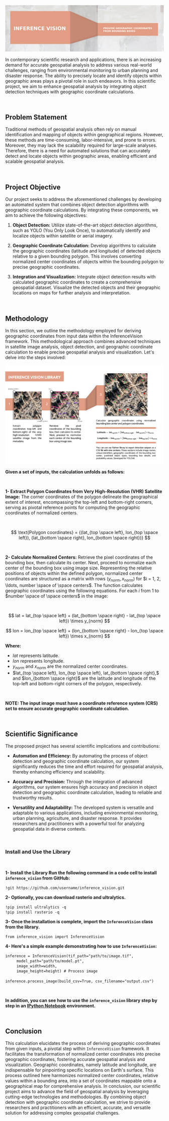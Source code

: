 <img  src="https://github.com/doguilmak/InferenceVision/blob/main/assets/Inference%20Vision%20Cover.png" alt="github.com/doguilmak/InferenceVision"/>

In contemporary scientific research and applications, there is an increasing demand for accurate geospatial analysis to address various real-world challenges, ranging from environmental monitoring to urban planning and disaster response. The ability to precisely locate and identify objects within geographic areas plays a pivotal role in such endeavors. In this scientific project, we aim to enhance geospatial analysis by integrating object detection techniques with geographic coordinate calculations.

<br>

## **Problem Statement**
Traditional methods of geospatial analysis often rely on manual identification and mapping of objects within geographical regions. However, these methods are time-consuming, labor-intensive, and prone to errors. Moreover, they may lack the scalability required for large-scale analyses. Therefore, there is a need for automated solutions that can accurately detect and locate objects within geographic areas, enabling efficient and scalable geospatial analysis.

<br>

## **Project Objective**
Our project seeks to address the aforementioned challenges by developing an automated system that combines object detection algorithms with geographic coordinate calculations. By integrating these components, we aim to achieve the following objectives:

1. **Object Detection:** Utilize state-of-the-art object detection algorithms, such as YOLO (You Only Look Once), to automatically identify and localize objects within satellite or aerial imagery.

2. **Geographic Coordinate Calculation:** Develop algorithms to calculate the geographic coordinates (latitude and longitude) of detected objects relative to a given bounding polygon. This involves converting normalized center coordinates of objects within the bounding polygon to precise geographic coordinates.

3. **Integration and Visualization:** Integrate object detection results with calculated geographic coordinates to create a comprehensive geospatial dataset. Visualize the detected objects and their geographic locations on maps for further analysis and interpretation.

<br>

## **Methodology**

In this section, we outline the methodology employed for deriving geographic coordinates from input data within the InferenceVision framework. This methodological approach combines advanced techniques in satellite image analysis, object detection, and geographic coordinate calculation to enable precise geospatial analysis and visualization. Let's delve into the steps involved:

<img  src="https://github.com/doguilmak/InferenceVision/blob/main/assets/Inference%20Vision%20Intro.png" alt="github.com/doguilmak/InferenceVision"/>

**Given a set of inputs, the calculation unfolds as follows:**

<br>

**1- Extract Polygon Coordinates from Very High-Resolution (VHR) Satellite Image:** The corner coordinates of the polygon delineate the geographical extent of interest, encompassing the top-left and bottom-right corners, serving as pivotal reference points for computing the geographic coordinates of normalized centers.

<br>

$$ \text{Polygon coordinates} = {(lat_{top \space left}, lon_{top \space left}), (lat_{bottom \space right}, lon_{bottom \space right})} $$

<br>

**2- Calculate Normalized Centers:** Retrieve the pixel coordinates of the bounding box, then calculate its center. Next, proceed to normalize each center of the bounding box using image size. Representing the relative positions of objects within the defined polygon, normalized center coordinates are structured as a matrix with rows $(y_{norm}, x_{norm})$ for $i = 1, 2, \ldots, number \space of \space centers$. The function calculates geographic coordinates using the following equations. For each $i$ from $1$ to $number \space of \space centers$ in the image:

<br>

$$ lat = lat_{top \space left} + (lat_{bottom \space right} - lat_{top \space left}) \times y_{norm} $$

$$ lon = lon_{top \space left} + (lon_{bottom \space right} - lon_{top \space left}) \times x_{norm} $$

   
   **Where:**

   - $lat$ represents latitude.
   - $lon$ represents longitude.
   - $y_{norm}$ and $x_{norm}$ are the normalized center coordinates.
   - $lat_{top \space left}, lon_{top \space left}, lat_{bottom \space right},$ and $lon_{bottom \space right}$ are the latitude and longitude of the top-left and bottom-right corners of the polygon, respectively.

<br>

**NOTE: The input image must have a coordinate reference system (CRS) set to ensure accurate geographic coordinate calculation.**

<br>

## **Scientific Significance**
The proposed project has several scientific implications and contributions:

- **Automation and Efficiency:** By automating the process of object detection and geographic coordinate calculation, our system significantly reduces the time and effort required for geospatial analysis, thereby enhancing efficiency and scalability.

- **Accuracy and Precision:** Through the integration of advanced algorithms, our system ensures high accuracy and precision in object detection and geographic coordinate calculation, leading to reliable and trustworthy results.

- **Versatility and Adaptability:** The developed system is versatile and adaptable to various applications, including environmental monitoring, urban planning, agriculture, and disaster response. It provides researchers and practitioners with a powerful tool for analyzing geospatial data in diverse contexts.

<br>

### Install and Use the Library

<br>

**1- Install the Library Run the following command in a code cell to install `inference_vision` from GitHub:**

    !git https://github.com/username/inference_vision.git



**2- Optionally, you can download rasterio and ultralytics.**

    !pip install ultralytics -q
    !pip install rasterio -q

**3- Once the installation is complete, import the `InferenceVision` class from the library.** 

    from inference_vision import InferenceVision

**4- Here's a simple example demonstrating how to use `InferenceVision`:**

    inference = InferenceVision(tif_path="path/to/image.tif",
	     model_path="path/to/model.pt", 
	     image_width=width, 
	     image_height=height) # Process image 
    
    inference.process_image(build_csv=True, csv_filename="output.csv")

<br>

**In addition, you can see how to use the `inference_vision` library step by step in an [IPython Notebook](https://github.com/doguilmak/InferenceVision/blob/main/usage/InferenceVision_Usage.ipynb) environment.**

<br>

## **Conclusion**
This calculation elucidates the process of deriving geographic coordinates from given inputs, a pivotal step within `InferenceVision` framework. It facilitates the transformation of normalized center coordinates into precise geographic coordinates, fostering accurate geospatial analysis and visualization. Geographic coordinates, namely latitude and longitude, are indispensable for pinpointing specific locations on Earth's surface. This process outlined here harmonizes normalized center coordinates, relative values within a bounding area, into a set of coordinates mappable onto a geographical map for comprehensive analysis. In conclusion, our scientific project aims to advance the field of geospatial analysis by leveraging cutting-edge technologies and methodologies. By combining object detection with geographic coordinate calculation, we strive to provide researchers and practitioners with an efficient, accurate, and versatile solution for addressing complex geospatial challenges.
